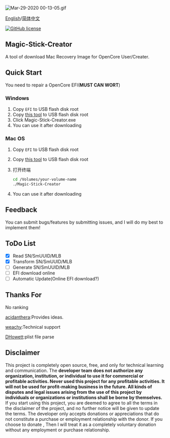 ![Mar-29-2020 00-13-05.gif](https://i.loli.net/2020/03/29/I1kQhAZyH9NYiPs.gif)

[English](https://github.com/Max-Cheng/Magic-Stick-Creator/blob/master/README.md)/[简体中文](https://github.com/Max-Cheng/Magic-Stick-Creator/blob/master/README-zh-cn.md)

[![GitHub license](https://img.shields.io/github/license/Max-Cheng/Magic-Stick-Creator)](https://github.com/Max-Cheng/Magic-Stick-Creator/blob/master/LICENSE)

## Magic-Stick-Creator

A tool of download Mac Recovery Image for OpenCore User/Creater.

## Quick Start

You need to repair a OpenCore EFI(**MUST CAN WORT**)

### Windows

1. Copy `EFI` to USB flash disk root
2. Copy [this tool](https://github.com/Max-Cheng/Magic-Stick-Creator/releases) to  USB flash disk root
3. Click Magic-Stick-Creator.exe
4. You can use it after downloading

### Mac OS

1. Copy `EFI` to USB flash disk root

2. Copy [this tool](https://github.com/Max-Cheng/Magic-Stick-Creator/releases) to  USB flash disk root

3. 打开终端

   ```bash
   cd /Volumes/your-volume-name
   ./Magic-Stick-Creator
   ```

4. You can use it after downloading

## Feedback

You can submit bugs/features by submitting issues, and I will do my best to implement them!

## ToDo List

- [x] Read SN/SmUUID/MLB
- [x] Transform SN/SmUUID/MLB
- [ ] Generate SN/SmUUID/MLB
- [ ] EFI download online
- [ ] Automatic Update(Online EFI download?)

## Thanks For

No ranking

[acidanthera](https://github.com/acidanthera):Provides ideas.

[weachy](https://www.jianshu.com/u/82ec04331356):Technical support

[DHowett](https://github.com/DHowett):plist file parse

## Disclaimer

This project is completely open source, free, and only for technical learning and communication. The **developer team does not authorize any organization, institution, or individual to use it for commercial or profitable activities. Never used this project for any profitable activities. It will not be used for profit-making business in the future. All kinds of disputes and legal issues arising from the use of this project by individuals or organizations or institutions shall be borne by themselves.** If you start using this project, you are deemed to agree to all the terms in the disclaimer of the project, and no further notice will be given to update the terms. The developer only accepts donations or appreciations that do not constitute a purchase or employment relationship with the donor. If you choose to donate , Then I will treat it as a completely voluntary donation without any employment or purchase relationship.